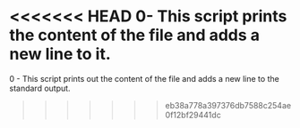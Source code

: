 <<<<<<< HEAD
0- This script prints the content of the file and adds a new line to it.
=======
0 - This script prints out the content of the file and adds a new line to the standard output.
>>>>>>> eb38a778a397376db7588c254ae0f12bf29441dc
